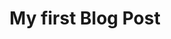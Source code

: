 ---
title: My first Blog Post
description: Learning how to use @nuxt/content to create a blog
img: first-blog-post.jpg
alt: my first blog post
---